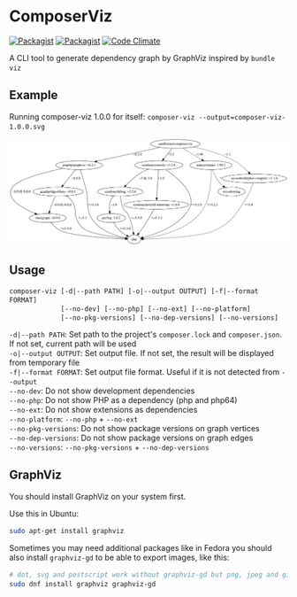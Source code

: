 # ComposerViz

[![Packagist](https://img.shields.io/packagist/v/sandfoxme/composer-viz.svg?maxAge=2592000)](https://packagist.org/packages/sandfoxme/composer-viz)
[![Packagist](https://img.shields.io/packagist/l/sandfoxme/composer-viz.svg?maxAge=2592000)](https://opensource.org/licenses/MIT)
[![Code Climate](https://img.shields.io/codeclimate/github/sandfoxme/composer-viz.svg?maxAge=2592000)](https://codeclimate.com/github/sandfoxme/composer-viz)

A CLI tool to generate dependency graph by GraphViz inspired by `bundle viz`

## Example

Running composer-viz 1.0.0 for itself: `composer-viz --output=composer-viz-1.0.0.svg`

![selfie](doc/composer-viz-1.0.0.svg)

## Usage

```
composer-viz [-d|--path PATH] [-o|--output OUTPUT] [-f|--format FORMAT] 
             [--no-dev] [--no-php] [--no-ext] [--no-platform] 
             [--no-pkg-versions] [--no-dep-versions] [--no-versions]
```

`-d|--path PATH`: Set path to the project's `composer.lock` and `composer.json`. If not set, current path will be used  
`-o|--output OUTPUT`: Set output file. If not set, the result will be displayed from temporary file  
`-f|--format FORMAT`: Set output file format. Useful if it is not detected from `--output`  
`--no-dev`: Do not show development dependencies  
`--no-php`: Do not show PHP as a dependency (php and php64)  
`--no-ext`: Do not show extensions as dependencies  
`--no-platform`: `--no-php` + `--no-ext`  
`--no-pkg-versions`: Do not show package versions on graph vertices  
`--no-dep-versions`: Do not show package versions on graph edges  
`--no-versions`: `--no-pkg-versions` + `--no-dep-versions`

## GraphViz

You should install GraphViz on your system first.

Use this in Ubuntu:

````bash
sudo apt-get install graphviz
````

Sometimes you may need additional packages like in Fedora you should also install ``graphviz-gd`` to be able
to export images, like this:

````bash
# dot, svg and postscript work without graphviz-gd but png, jpeg and gif don't
sudo dnf install graphviz graphviz-gd
````

